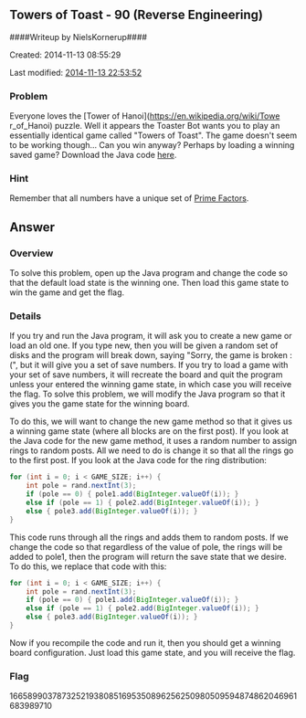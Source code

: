 ## Towers of Toast - 90 (Reverse Engineering) ##
####Writeup by NielsKornerup####

Created: 2014-11-13 08:55:29

Last modified: [2014-11-13 22:53:52](https://github.com/Oksisane/PicoCTF-2014-Writeups/commits/master/reverse_engineering/towers_of_toast.md)

### Problem ###

 Everyone loves the [Tower of Hanoi](https://en.wikipedia.org/wiki/Towe r_of_Hanoi) puzzle. Well it appears the Toaster Bot wants you to play an essentially identical game called "Towers of Toast". The game doesn't seem to be working though... Can you win anyway? Perhaps by loading a winning saved game? Download the Java code [here](https://picoctf.com/problem-static/reversing/towers-of-toast/Main.java).

### Hint ###

Remember that all numbers have a unique set of [Prime Factors](http://www.mathsisfun.com/prime-factorization.html).

## Answer ##

### Overview ###

To solve this problem, open up the Java program and change the code so that the default load state is the winning one. Then load this game state to win the game and get the flag.

### Details ###

If you try and run the Java program, it will ask you to create a new game or load an old one. If you type new, then you will be given a random set of disks and the program will break down, saying "Sorry, the game is broken :(", but it will give you a set of save numbers. If you try to load a game with your set of save numbers, it will recreate the board and quit the program unless your entered the winning game state, in which case you will receive the flag. To solve this problem, we will modify the Java program so that it gives you the game state for the winning board.

To do this, we will want to change the new game method so that it gives us a winning game state (where all blocks are on the first post). If you look at the Java code for the new game method, it uses a random number to assign rings to random posts. All we need to do is change it so that all the rings go to the first post. If you look at the Java code for the ring distribution:

```java
for (int i = 0; i < GAME_SIZE; i++) {
	int pole = rand.nextInt(3);
	if (pole == 0) { pole1.add(BigInteger.valueOf(i)); }
	else if (pole == 1) { pole2.add(BigInteger.valueOf(i)); }
	else { pole3.add(BigInteger.valueOf(i)); }
}
```

This code runs through all the rings and adds them to random posts. If we change the code so that regardless of the value of pole, the rings will be added to pole1, then the program will return the save state that we desire. To do this, we replace that code with this:

```java
for (int i = 0; i < GAME_SIZE; i++) {
	int pole = rand.nextInt(3);
	if (pole == 0) { pole1.add(BigInteger.valueOf(i)); }
	else if (pole == 1) { pole2.add(BigInteger.valueOf(i)); }
	else { pole3.add(BigInteger.valueOf(i)); }
}
```

Now if you recompile the code and run it, then you should get a winning board configuration. Just load this game state, and you will receive the flag.


### Flag ###

166589903787325219380851695350896256250980509594874862046961683989710
